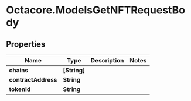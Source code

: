 # Octacore.ModelsGetNFTRequestBody

## Properties
Name | Type | Description | Notes
------------ | ------------- | ------------- | -------------
**chains** | **[String]** |  | 
**contractAddress** | **String** |  | 
**tokenId** | **String** |  | 


